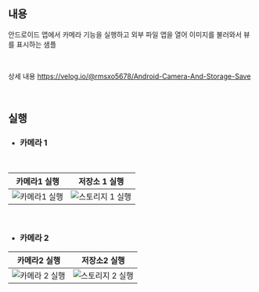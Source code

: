 ## 내용
안드로이드 앱에서 카메라 기능을 실행하고 외부 파일 앱을 열어 이미지를 불러와서 뷰를 표시하는 샘플

</br>

상세 내용
https://velog.io/@rmsxo5678/Android-Camera-And-Storage-Save

</br>

## 실행

* ### 카메라 1
</br>

|카메라1 실행|저장소 1 실행|
|------|---|
|![카메라1 실행](https://github.com/GEUN-TAE-KIM/CameraApiAndStorageSave_Sample/assets/80413888/96b0c9b9-026b-4263-bf0f-69c9eb5c55b2)|![스토리지 1 실행](https://github.com/GEUN-TAE-KIM/CameraApiAndStorageSave_Sample/assets/80413888/d4ab30ff-0653-457d-97f9-f76b4b1d1a00)|

</br>

* ### 카메라 2

|카메라2 실행|저장소2 실행|
|------|---|
|![카메라 2 실행](https://github.com/GEUN-TAE-KIM/CameraApiAndStorageSave_Sample/assets/80413888/f2614a92-241a-4b51-b663-a69d823e0bda)|![스토리지 2 실행](https://github.com/GEUN-TAE-KIM/CameraApiAndStorageSave_Sample/assets/80413888/ed931b25-0ff3-45d3-8419-6dde7268eca1)|



